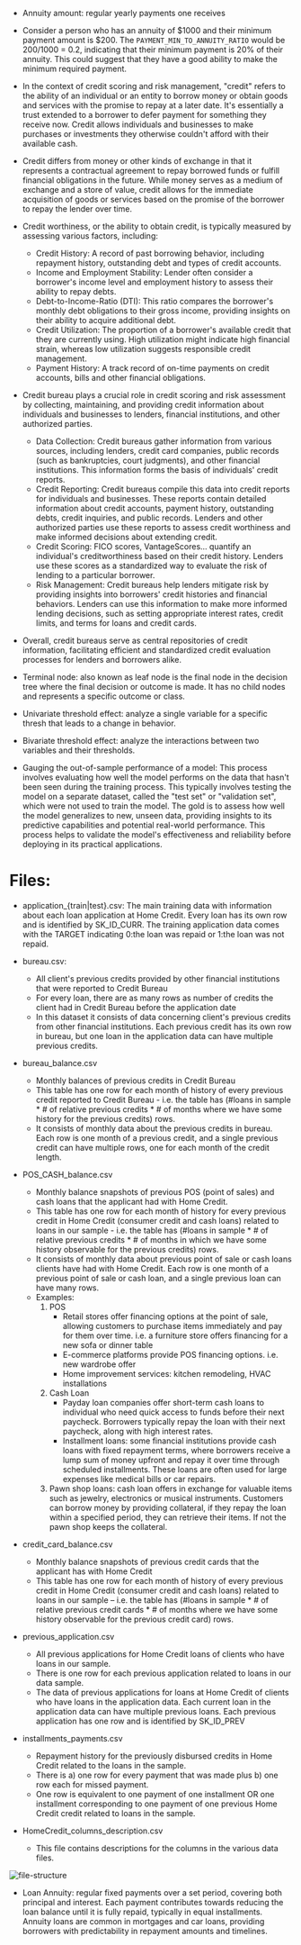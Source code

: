 - Annuity amount: regular yearly payments one receives
- Consider a person who has an annuity of $1000 and their minimum payment amount is $200. The `PAYMENT_MIN_TO_ANNUITY_RATIO` would be $200/$1000 = 0.2, indicating that their minimum payment is 20% of their annuity. This could suggest that they have a good ability to make the minimum required payment.
- In the context of credit scoring and risk management, "credit" refers to the ability of an individual or an entity to borrow money or obtain goods and services with the promise to repay at a later date. It's essentially a trust extended to a borrower to defer payment for something they receive now. Credit allows individuals and businesses to make purchases or investments they otherwise couldn't afford with their available cash.

- Credit differs from money or other kinds of exchange in that it represents a contractual agreement to repay borrowed funds or fulfill financial obligations in the future. While money serves as a medium of exchange and a store of value, credit allows for the immediate acquisition of goods or services based on the promise of the borrower to repay the lender over time. 

- Credit worthiness, or the ability to obtain credit, is typically measured by assessing various factors, including:
    - Credit History: A record of past borrowing behavior, including repayment history, outstanding debt and types of credit accounts.
    - Income and Employment Stability: Lender often consider a borrower's income level and employment history to assess their ability to repay debts.
    - Debt-to-Income-Ratio (DTI): This ratio compares the borrower's monthly debt obligations to their gross income, providing insights on their ability to acquire additional debt.
    - Credit Utilization: The proportion of a borrower's available credit that they are currently using. High utilization might indicate high financial strain, whereas low utilization suggests responsible credit management.
    - Payment History: A track record of on-time payments on credit accounts, bills and other financial obligations. 

- Credit bureau plays a crucial role in credit scoring and risk assessment by collecting, maintaining, and providing credit information about individuals and businesses to lenders, financial institutions, and other authorized parties. 
    - Data Collection: Credit bureaus gather information from various sources, including lenders, credit card companies, public records (such as bankruptcies, court judgments), and other financial institutions. This information forms the basis of individuals' credit reports.
    - Credit Reporting: Credit bureaus compile this data into credit reports for individuals and businesses. These reports contain detailed information about credit accounts, payment history, outstanding debts, credit inquiries, and public records. Lenders and other authorized parties use these reports to assess credit worthiness and make informed decisions about extending credit.
    - Credit Scoring: FICO scores, VantageScores... quantify an individual's creditworthiness based on their credit history. Lenders use these scores as a standardized way to evaluate the risk of lending to a particular borrower.
    - Risk Management: Credit bureaus help lenders mitigate risk by providing insights into borrowers' credit histories and financial behaviors. Lenders can use this information to make more informed lending decisions, such as setting appropriate interest rates, credit limits, and terms for loans and credit cards.
- Overall, credit bureaus serve as central repositories of credit information, facilitating efficient and standardized credit evaluation processes for lenders and borrowers alike. 

- Terminal node: also known as leaf node is the final node in the decision tree where the final decision or outcome is made. It has no child nodes and represents a specific outcome or class.

- Univariate threshold effect: analyze a single variable for a specific thresh that leads to a change in behavior.
- Bivariate threshold effect: analyze the interactions between two variables and their thresholds.
- Gauging the out-of-sample performance of a model: This process involves evaluating how well the model performs on the data that hasn't been seen during the training process. This typically involves testing the model on a separate dataset, called the "test set" or "validation set", which were not used to train the model. The gold is to assess how well the model generalizes to new, unseen data, providing insights to its predictive capabilities and potential real-world performance. This process helps to validate the model's effectiveness and reliability before deploying in its practical applications. 


# Files:
-   application_{train|test}.csv: The main training data with information about each loan application at Home Credit. Every loan has its own row and is identified by SK_ID_CURR. The training application data comes with the TARGET indicating 0:the loan was repaid or 1:the loan was not repaid.

- bureau.csv: 
    -   All client's previous credits provided by other financial institutions that were reported to Credit Bureau
    -   For every loan, there are as many rows as number of credits the client had in Credit Bureau before the application date
    - In this dataset it consists of data concerning client's previous credits from other financial institutions. Each previous credit has its own row in bureau, but one loan in the application data can have multiple previous credits.

- bureau_balance.csv
    -   Monthly balances of previous credits in Credit Bureau
    -   This table has one row for each month of history of every previous credit reported to Credit Bureau - i.e. the table has (#loans in sample * # of relative previous credits * # of months where we have some history for the previous credits) rows. 
    - It consists of monthly data about the previous credits in bureau. Each row is one month of a previous credit, and a single previous credit can have multiple rows, one for each month of the credit length.

- POS_CASH_balance.csv
    -   Monthly balance snapshots of previous POS (point of sales) and cash loans that the applicant had with Home Credit.
    -   This table has one row for each month of history for every previous credit in Home Credit (consumer credit and cash loans) related to loans in our sample - i.e. the table has (#loans in sample * # of relative previous credits * # of months in which we have some history observable for the previous credits) rows.
    -   It consists of monthly data about previous point of sale or cash loans clients have had with Home Credit. Each row is one month of a previous point of sale or cash loan, and a single previous loan can have many rows.
    - Examples:
        1. POS
            - Retail stores offer financing options at the point of sale, allowing customers to purchase items immediately and pay for them over time. i.e. a furniture store offers financing for a new sofa or dinner table
            - E-commerce platforms provide POS financing options. i.e. new wardrobe offer
            - Home improvement services: kitchen remodeling, HVAC installations
        2. Cash Loan
            - Payday loan companies offer short-term cash loans to individual who need quick access to funds before their next paycheck. Borrowers typically repay the loan with their next paycheck, along with high interest rates.
            - Installment loans: some financial institutions provide cash loans with fixed repayment terms, where borrowers receive a lump sum of money upfront and repay it over time through scheduled installments. These loans are often used for large expenses like medical bills or car repairs.
        3. Pawn shop loans: cash loan offers in exchange for valuable items such as jewelry, electronics or musical instruments. Customers can borrow money by providing collateral, if they repay the loan within a specified period, they can retrieve their items. If not the pawn shop keeps the collateral. 

- credit_card_balance.csv
    -   Monthly balance snapshots of previous credit cards that the applicant has with Home Credit
    -   This table has one row for each month of history of every previous credit in Home Credit (consumer credit and cash loans) related to loans in our sample – i.e. the table has (#loans in sample * # of relative previous credit cards * # of months where we have some history observable for the previous credit card) rows.

- previous_application.csv
    -   All previous applications for Home Credit loans of clients who have loans in our sample.
    -   There is one row for each previous application related to loans in our data sample.
    -   The data of previous applications for loans at Home Credit of clients who have loans in the application data. Each current loan in the application data can have multiple previous loans. Each previous application has one row and is identified by SK_ID_PREV

- installments_payments.csv
    -   Repayment history for the previously disbursed credits in Home Credit related to the loans in the sample.
    -   There is a) one row for every payment that was made plus b) one row each for missed payment.
    -   One row is equivalent to one payment of one installment OR one installment corresponding to one payment of one previous Home Credit credit related to loans in the sample.

- HomeCredit_columns_description.csv
    -   This file contains descriptions for the columns in the various data files.

![file-structure](https://storage.googleapis.com/kaggle-media/competitions/home-credit/home_credit.png)

- Loan Annuity: regular fixed payments over a set period, covering both principal and interest. Each payment contributes towards reducing the loan balance until it is fully repaid, typically in equal installments. Annuity loans are common in mortgages and car loans, providing borrowers with predictability in repayment amounts and timelines.